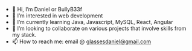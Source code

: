 - 👋 Hi, I’m Daniel or BullyB33f
- 👀 I’m interested in web development
- 🌱 I’m currently learning Java, Javascript, MySQL, React, Angular
- 💞️ I’m looking to collaborate on various projects that involve skills from my stack.
- 📫 How to reach me: email @ glassesdaniel@gmail.com

<!---
BullyB33f/BullyB33f is a ✨ special ✨ repository because its `README.md` (this file) appears on your GitHub profile.
You can click the Preview link to take a look at your changes.
--->
